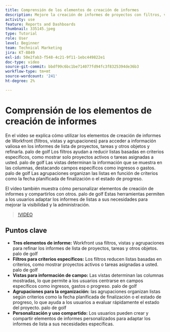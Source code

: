 ```yaml
---
title: Comprensión de los elementos de creación de informes
description: Mejore la creación de informes de proyectos con filtros, vistas y agrupaciones personalizables que refinan los informes de listas, organizan los datos de forma eficaz y permiten una colaboración sin problemas.
activity: use
feature: Reports and Dashboards
thumbnail: 335145.jpeg
type: Tutorial
role: User
level: Beginner
team: Technical Marketing
jira: KT-8849
exl-id: 50e2fab3-f548-4c21-9f11-1ebc449822e1
doc-type: video
source-git-commit: bbdf99c6bc1be714077fd94fc3f8325394de36b3
workflow-type: tm+mt
source-wordcount: '241'
ht-degree: 2%

---
```


# Comprensión de los elementos de creación de informes

En el vídeo se explica cómo utilizar los elementos de creación de informes de Workfront (filtros, vistas y agrupaciones) para acceder a información valiosa en los informes de lista de proyectos, tareas y otros objetos y refinarla. palo de golf Los filtros ayudan a reducir listas basadas en criterios específicos, como mostrar solo proyectos activos o tareas asignadas a usted. palo de golf Las vistas determinan la información que se muestra en las columnas, destacando campos específicos como ingresos o gastos. palo de golf Las agrupaciones organizan las listas en función de criterios como la fecha planificada de finalización o el estado de progreso.

El vídeo también muestra cómo personalizar elementos de creación de informes y compartirlos con otros. palo de golf Estas herramientas permiten a los usuarios adaptar los informes de listas a sus necesidades para mejorar la visibilidad y la administración.

>[!VIDEO](https://video.tv.adobe.com/v/335145/?quality=12&learn=on&enablevpops=1)

## Puntos clave

* **Tres elementos de informe:** Workfront usa filtros, vistas y agrupaciones para refinar los informes de lista de proyectos, tareas y otros objetos. palo de golf
* **Filtros para criterios específicos:** Los filtros reducen listas basadas en criterios, como mostrar proyectos activos o tareas asignadas a usted. palo de golf
* **Vistas para información de campo:** Las vistas determinan las columnas mostradas, lo que permite a los usuarios centrarse en campos específicos como ingresos, gastos o progreso. palo de golf
* **Agrupaciones para la organización:** las agrupaciones organizan listas según criterios como la fecha planificada de finalización o el estado de progreso, lo que ayuda a los usuarios a evaluar rápidamente el estado del proyecto. palo de golf
* **Personalización y uso compartido:** Los usuarios pueden crear y compartir elementos de informes personalizados para adaptar los informes de lista a sus necesidades específicas.
